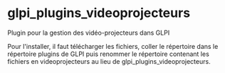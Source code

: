# glpi_plugins_videoprojecteurs

Plugin pour la gestion des vidéo-projecteurs dans GLPI

Pour l'installer, il faut télécharger les fichiers, coller le répertoire dans le répertoire plugins de GLPI puis renommer le répertoire contenant les fichiers en videoprojecteurs au lieu de glpi_plugins_videoprojecteurs. 
